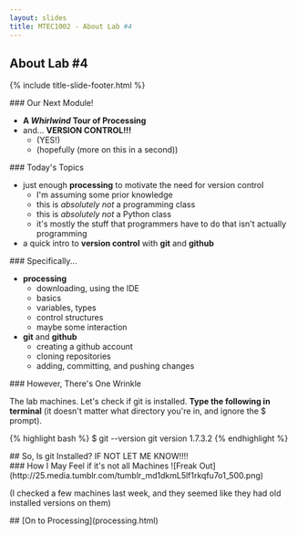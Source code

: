 ```yaml
---
layout: slides
title: MTEC1002 - About Lab #4
---
```


<section markdown="block" class="title-slide">

# About Lab #4

{% include title-slide-footer.html %}
</section>

<section markdown="block">
### Our Next Module!

* __A _Whirlwind_ Tour of Processing__
* and... __VERSION CONTROL!!!__
	* (YES!)
	* (hopefully (more on this in a second))
</section>

<section markdown="block">
### Today's Topics

* just enough __processing__ to motivate the need for version control
	* I'm assuming some prior knowledge
	* this is _absolutely not_ a programming class
	* this is _absolutely not_ a Python class
	* it's mostly the stuff that programmers have to do that isn't actually programming
* a quick intro to __version control__ with __git__ and __github__
</section>

<section markdown="block">
### Specifically...

* __processing__
	* downloading, using the IDE
	* basics
	* variables, types
	* control structures
	* maybe some interaction
* __git__ and __github__
	* creating a github account
	* cloning repositories
	* adding, committing, and pushing changes
</section>

<section markdown="block">
### However, There's One Wrinkle

The lab machines.  Let's check if git is installed. __Type the following in terminal__ (it doesn't matter what directory you're in, and ignore the $ prompt).

{% highlight bash %}
$ git --version
git version 1.7.3.2
{% endhighlight %}
</section>

<section markdown="block">
## So, Is git Installed?  IF NOT LET ME KNOW!!!!
</section>

<section markdown="block">
### How I May Feel if it's not all Machines
![Freak Out](http://25.media.tumblr.com/tumblr_md1dkmL5lf1rkqfu7o1_500.png)

(I checked a few machines last week, and they seemed like they had old installed versions on them)
</section>

<section markdown="block">
## [On to Processing](processing.html)
</section>
